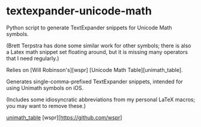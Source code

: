 textexpander-unicode-math
=========================

Python script to generate TextExpander snippets for Unicode Math symbols.

(Brett Terpstra has done some similar work for other symbols; there is also
a Latex math snippet set floating around, but it is missing many operators
that I need regularly.)

Relies on [Will Robinson's][wspr] [Unicode Math Table][unimath_table].

Generates single-comma-prefixed TextExpander snippets, intended for
using Unimath symbols on iOS.

(Includes some idiosyncratic abbreviations from my personal LaTeX
macros; you may want to remove these.)

[unimath_table](http://ctan.org/pkg/unicode-math)
[wspr][https://github.com/wspr]
